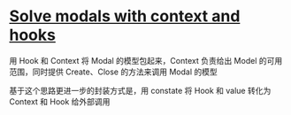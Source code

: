 # [Solve modals with context and hooks](https://alexandrempsantos.com/draft__solve-modals-with-context-and-hooks/)

用 Hook 和 Context 将 Modal 的模型包起来，Context 负责给出 Model 的可用范围，同时提供 Create、Close 的方法来调用 Modal 的模型

基于这个思路更进一步的封装方式是，用 constate 将 Hook 和 value 转化为 Context 和 Hook 给外部调用
